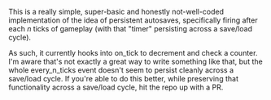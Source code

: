 This is a really simple, super-basic and honestly not-well-coded implementation of the idea of persistent autosaves, specifically firing after each _n_ ticks of gameplay (with that "timer" persisting across a save/load cycle).

As such, it currently hooks into on_tick to decrement and check a counter. I'm aware that's not exactly a great way to write something like that, but the whole every_n_ticks event doesn't seem to persist cleanly across a save/load cycle. If you're able to do this better, while preserving that functionality across a save/load cycle, hit the repo up with a PR.